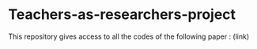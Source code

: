# Teachers-as-researchers-project
This repository gives access to all the codes of the following paper : (link)
